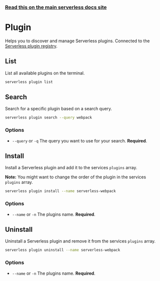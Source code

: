 <!--
title: Serverless Framework Commands - AWS Lambda - Plugin
menuText: Plugin
menuOrder: 11
description: Discover, install and uninstall Serverless plugins
layout: Doc
-->

<!-- DOCS-SITE-LINK:START automatically generated  -->
### [Read this on the main serverless docs site](https://www.serverless.com/framework/docs/providers/aws/cli-reference/plugin)
<!-- DOCS-SITE-LINK:END -->

# Plugin

Helps you to discover and manage Serverless plugins. Connected to the [Serverless plugin registry](https://github.com/serverless/plugins).

## List

List all available plugins on the terminal.

```bash
serverless plugin list
```

## Search

Search for a specific plugin based on a search query.

```bash
serverless plugin search --query webpack
```

### Options
- `--query` or `-q` The query you want to use for your search. **Required**.

## Install

Install a Serverless plugin and add it to the services `plugins` array.

**Note:** You might want to change the order of the plugin in the services `plugins` array.

```bash
serverless plugin install --name serverless-webpack
```

### Options
- `--name` or `-n` The plugins name. **Required**.

## Uninstall

Uninstall a Serverless plugin and remove it from the services `plugins` array.

```bash
serverless plugin uninstall --name serverless-webpack
```

### Options
- `--name` or `-n` The plugins name. **Required**.
